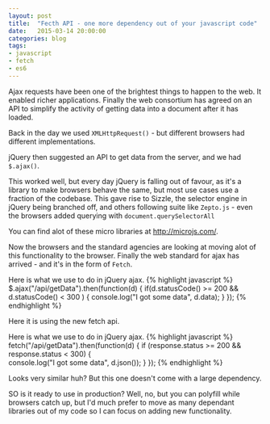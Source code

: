 ```yaml
---
layout: post
title:  "Fecth API - one more dependency out of your javascript code"
date:   2015-03-14 20:00:00
categories: blog
tags: 
- javascript
- fetch
- es6
---
```

Ajax requests have been one of the brightest things to happen to the web. It enabled richer applications. Finally the web consortium has agreed on an API to simplify the activity of getting data into a document after it has loaded.

Back in the day we used <code>XMLHttpRequest()</code> - but different browsers had different implementations.

jQuery then suggested an API to get data from the server, and we had <code>$.ajax()</code>.

This worked well, but every day jQuery is falling out of favour, as it's a library to make browsers behave the same, but most use cases use a fraction of the codebase. This gave rise to Sizzle, the selector engine in jQuery being branched off, and others following suite like <code>Zepto.js</code> - even the browsers added querying with <code>document.querySelectorAll</code>

You can find alot of these micro libraries at <a href="http://microjs.com/">http://microjs.com/</a>.

Now the browsers and the standard agencies are looking at moving alot of this functionality to the browser. Finally the web standard for ajax has arrived - and it's in the form of <code>Fetch</code>.

Here is what we use to do in jQuery ajax.
{% highlight javascript %}
$.ajax("/api/getData").then(function(d) {
    if(d.statusCode() >= 200 && d.statusCode() < 300 ) {
        console.log("I got some data", d.data);
    }
});
{% endhighlight %}


Here it is using the new fetch api.

Here is what we use to do in jQuery ajax.
{% highlight javascript %}
fetch("/api/getData").then(function(d) {
    if (response.status >= 200 && response.status < 300) {  
        console.log("I got some data", d.json());
    }
});
{% endhighlight %}

Looks very similar huh? But this one doesn't come with a large dependency.

SO is it ready to use in production? Well, no, but you can polyfill while browsers catch up, but I'd much prefer to move as many dependant libraries out of my code so I can focus on adding new functionality.
